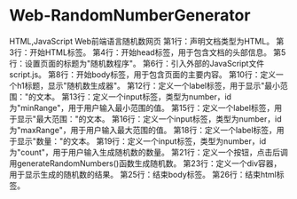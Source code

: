 # Web-RandomNumberGenerator
HTML,JavaScript Web前端语言随机数网页
第1行：声明文档类型为HTML。
第3行：开始HTML标签。
第4行：开始head标签，用于包含文档的头部信息。
第5行：设置页面的标题为"随机数程序"。
第6行：引入外部的JavaScript文件script.js。
第8行：开始body标签，用于包含页面的主要内容。
第10行：定义一个h1标题，显示"随机数生成器"。
第12行：定义一个label标签，用于显示"最小范围："的文本。
第13行：定义一个input标签，类型为number，id为"minRange"，用于用户输入最小范围的值。
第15行：定义一个label标签，用于显示"最大范围："的文本。
第16行：定义一个input标签，类型为number，id为"maxRange"，用于用户输入最大范围的值。
第18行：定义一个label标签，用于显示"数量："的文本。
第19行：定义一个input标签，类型为number，id为"count"，用于用户输入生成随机数的数量。
第21行：定义一个按钮，点击后调用generateRandomNumbers()函数生成随机数。
第23行：定义一个div容器，用于显示生成的随机数的结果。
第25行：结束body标签。
第26行：结束html标签。
